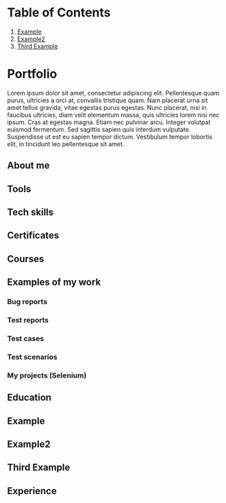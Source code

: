 
# Table of Contents
1. [Example](#example)
2. [Example2](#example2)
3. [Third Example](#third-example)



<h1> Portfolio</h1> 
Lorem ipsum dolor sit amet, consectetur adipiscing elit. Pellentesque quam purus, ultricies a orci at, convallis tristique quam. Nam placerat urna sit amet tellus gravida, vitae egestas purus egestas. Nunc placerat, nisi in faucibus ultricies, diam velit elementum massa, quis ultricies lorem nisi nec ipsum. Cras at egestas magna. Etiam nec pulvinar arcu. Integer volutpat euismod fermentum. Sed sagittis sapien quis interdum vulputate. Suspendisse ut est eu sapien tempor dictum. Vestibulum tempor lobortis elit, in tincidunt leo pellentesque sit amet. 
<h2> About me</h2>
<h2> Tools</h2>
<h2> Tech skills</h2>
<h2> Certificates</h2>
<h2> Courses</h2>
<h2> Examples of my work</h2>
<h3> Bug reports</h3>
<h3> Test reports</h3>
<h3> Test cases</h3>
<h3> Test scenarios</h3>
<h3> My projects (Selenium)</h3>
<h2> Education</h2>

## Example
## Example2
## Third Example

<h2> Experience</h2>

